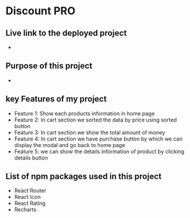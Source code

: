 # Discount PRO 

## Live link to the deployed project
- 

## Purpose of this project 
- 

## key Features of my project
- Feature 1: Show each products information in home page
- Feature 2: In cart section we sorted the data by price using sorted button
- Feature 3: In cart section we show the total amount of money
- Feature 4: In cart section we have purchase button by which we can display the modal and go back to home page
- Feature 5: we can show the details information of product by clicking details button

## List of npm packages used in this project 
- React Router
- React Icon
- React Rating 
- Recharts



